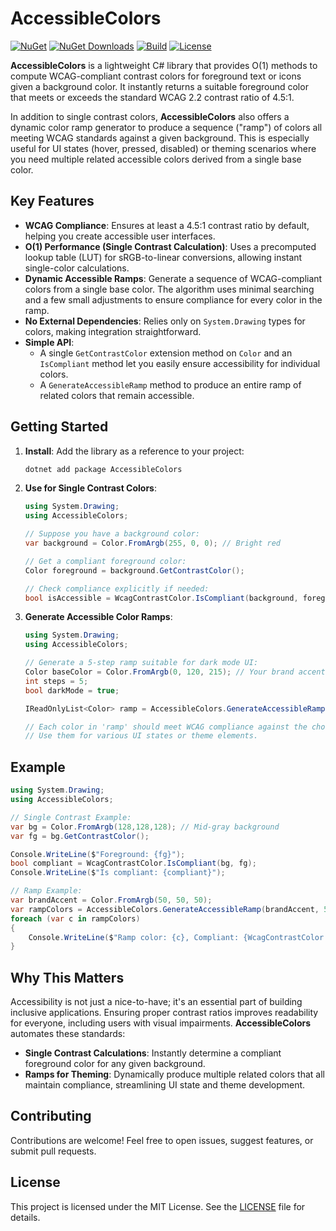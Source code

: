 # AccessibleColors

[![NuGet](https://img.shields.io/nuget/v/AccessibleColors.svg?label=NuGet)](https://www.nuget.org/packages/AccessibleColors/)
[![NuGet Downloads](https://img.shields.io/nuget/dt/AccessibleColors.svg)](https://www.nuget.org/packages/AccessibleColors/)
[![Build](https://github.com/willibrandon/AccessibleColors/actions/workflows/ci.yml/badge.svg)](https://github.com/willibrandon/AccessibleColors/actions/workflows/ci.yml)
[![License](https://img.shields.io/badge/license-MIT-blue.svg)](LICENSE)

**AccessibleColors** is a lightweight C# library that provides O(1) methods to compute WCAG-compliant contrast colors for foreground text or icons given a background color. It instantly returns a suitable foreground color that meets or exceeds the standard WCAG 2.2 contrast ratio of 4.5:1.

In addition to single contrast colors, **AccessibleColors** also offers a dynamic color ramp generator to produce a sequence ("ramp") of colors all meeting WCAG standards against a given background. This is especially useful for UI states (hover, pressed, disabled) or theming scenarios where you need multiple related accessible colors derived from a single base color.

## Key Features

- **WCAG Compliance**: Ensures at least a 4.5:1 contrast ratio by default, helping you create accessible user interfaces.
- **O(1) Performance (Single Contrast Calculation)**: Uses a precomputed lookup table (LUT) for sRGB-to-linear conversions, allowing instant single-color calculations.
- **Dynamic Accessible Ramps**: Generate a sequence of WCAG-compliant colors from a single base color. The algorithm uses minimal searching and a few small adjustments to ensure compliance for every color in the ramp.
- **No External Dependencies**: Relies only on `System.Drawing` types for colors, making integration straightforward.
- **Simple API**: 
  - A single `GetContrastColor` extension method on `Color` and an `IsCompliant` method let you easily ensure accessibility for individual colors.
  - A `GenerateAccessibleRamp` method to produce an entire ramp of related colors that remain accessible.

## Getting Started

1. **Install**: Add the library as a reference to your project:
   ```bash
   dotnet add package AccessibleColors
   ```

2. **Use for Single Contrast Colors**:
   ```csharp
   using System.Drawing;
   using AccessibleColors;

   // Suppose you have a background color:
   var background = Color.FromArgb(255, 0, 0); // Bright red

   // Get a compliant foreground color:
   Color foreground = background.GetContrastColor();
   
   // Check compliance explicitly if needed:
   bool isAccessible = WcagContrastColor.IsCompliant(background, foreground);
   ```

3. **Generate Accessible Color Ramps**:
   ```csharp
   using System.Drawing;
   using AccessibleColors;

   // Generate a 5-step ramp suitable for dark mode UI:
   Color baseColor = Color.FromArgb(0, 120, 215); // Your brand accent
   int steps = 5;
   bool darkMode = true;

   IReadOnlyList<Color> ramp = AccessibleColors.GenerateAccessibleRamp(baseColor, steps, darkMode);

   // Each color in 'ramp' should meet WCAG compliance against the chosen background.
   // Use them for various UI states or theme elements.
   ```

## Example

```csharp
using System.Drawing;
using AccessibleColors;

// Single Contrast Example:
var bg = Color.FromArgb(128,128,128); // Mid-gray background
var fg = bg.GetContrastColor();

Console.WriteLine($"Foreground: {fg}");
bool compliant = WcagContrastColor.IsCompliant(bg, fg);
Console.WriteLine($"Is compliant: {compliant}");

// Ramp Example:
var brandAccent = Color.FromArgb(50, 50, 50);
var rampColors = AccessibleColors.GenerateAccessibleRamp(brandAccent, 5, darkMode: false);
foreach (var c in rampColors)
{
    Console.WriteLine($"Ramp color: {c}, Compliant: {WcagContrastColor.IsCompliant(Color.White, c)}");
}
```

## Why This Matters

Accessibility is not just a nice-to-have; it's an essential part of building inclusive applications. Ensuring proper contrast ratios improves readability for everyone, including users with visual impairments. **AccessibleColors** automates these standards:

- **Single Contrast Calculations**: Instantly determine a compliant foreground color for any given background.
- **Ramps for Theming**: Dynamically produce multiple related colors that all maintain compliance, streamlining UI state and theme development.

## Contributing

Contributions are welcome! Feel free to open issues, suggest features, or submit pull requests.

## License

This project is licensed under the MIT License. See the [LICENSE](https://github.com/willibrandon/AccessibleColors/blob/main/LICENSE) file for details.